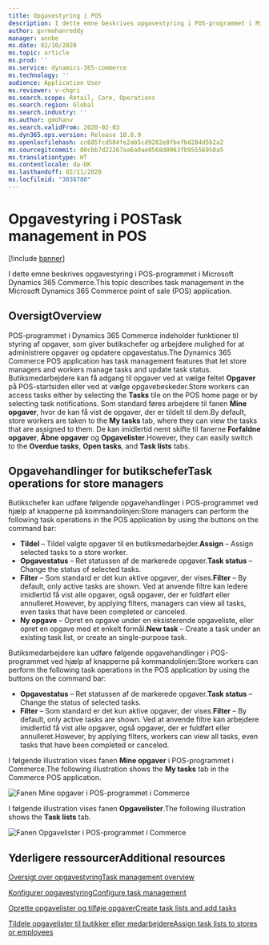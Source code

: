 ```yaml
---
title: Opgavestyring i POS
description: I dette emne beskrives opgavestyring i POS-programmet i Microsoft Dynamics 365 Commerce.
author: gvrmohanreddy
manager: annbe
ms.date: 02/10/2020
ms.topic: article
ms.prod: ''
ms.service: dynamics-365-commerce
ms.technology: ''
audience: Application User
ms.reviewer: v-chgri
ms.search.scope: Retail, Core, Operations
ms.search.region: Global
ms.search.industry: ''
ms.author: gmohanv
ms.search.validFrom: 2020-02-03
ms.dyn365.ops.version: Release 10.0.9
ms.openlocfilehash: cc685fcd584fe2ab5cd9282e8fbefbd284d5b2a2
ms.sourcegitcommit: 80cbb7d22267aa6a0ae0568d0063fb95556958a5
ms.translationtype: HT
ms.contentlocale: da-DK
ms.lasthandoff: 02/11/2020
ms.locfileid: "3036780"
---
```

# <a name="task-management-in-pos"></a><span data-ttu-id="5b3ba-103">Opgavestyring i POS</span><span class="sxs-lookup"><span data-stu-id="5b3ba-103">Task management in POS</span></span>

[!include [banner](includes/banner.md)]

<span data-ttu-id="5b3ba-104">I dette emne beskrives opgavestyring i POS-programmet i Microsoft Dynamics 365 Commerce.</span><span class="sxs-lookup"><span data-stu-id="5b3ba-104">This topic describes task management in the Microsoft Dynamics 365 Commerce point of sale (POS) application.</span></span>

## <a name="overview"></a><span data-ttu-id="5b3ba-105">Oversigt</span><span class="sxs-lookup"><span data-stu-id="5b3ba-105">Overview</span></span>

<span data-ttu-id="5b3ba-106">POS-programmet i Dynamics 365 Commerce indeholder funktioner til styring af opgaver, som giver butikschefer og arbejdere mulighed for at administrere opgaver og opdatere opgavestatus.</span><span class="sxs-lookup"><span data-stu-id="5b3ba-106">The Dynamics 365 Commerce POS application has task management features that let store managers and workers manage tasks and update task status.</span></span> <span data-ttu-id="5b3ba-107">Butiksmedarbejdere kan få adgang til opgaver ved at vælge feltet **Opgaver** på POS-startsiden eller ved at vælge opgavebeskeder.</span><span class="sxs-lookup"><span data-stu-id="5b3ba-107">Store workers can access tasks either by selecting the **Tasks** tile on the POS home page or by selecting task notifications.</span></span> <span data-ttu-id="5b3ba-108">Som standard føres arbejdere til fanen **Mine opgaver**, hvor de kan få vist de opgaver, der er tildelt til dem.</span><span class="sxs-lookup"><span data-stu-id="5b3ba-108">By default, store workers are taken to the **My tasks** tab, where they can view the tasks that are assigned to them.</span></span> <span data-ttu-id="5b3ba-109">De kan imidlertid nemt skifte til fanerne **Forfaldne opgaver**, **Åbne opgaver** og **Opgavelister**.</span><span class="sxs-lookup"><span data-stu-id="5b3ba-109">However, they can easily switch to the **Overdue tasks**, **Open tasks**, and **Task lists** tabs.</span></span>

## <a name="task-operations-for-store-managers"></a><span data-ttu-id="5b3ba-110">Opgavehandlinger for butikschefer</span><span class="sxs-lookup"><span data-stu-id="5b3ba-110">Task operations for store managers</span></span>

<span data-ttu-id="5b3ba-111">Butikschefer kan udføre følgende opgavehandlinger i POS-programmet ved hjælp af knapperne på kommandolinjen:</span><span class="sxs-lookup"><span data-stu-id="5b3ba-111">Store managers can perform the following task operations in the POS application by using the buttons on the command bar:</span></span>

- <span data-ttu-id="5b3ba-112">**Tildel** – Tildel valgte opgaver til en butiksmedarbejder.</span><span class="sxs-lookup"><span data-stu-id="5b3ba-112">**Assign** – Assign selected tasks to a store worker.</span></span>
- <span data-ttu-id="5b3ba-113">**Opgavestatus** – Ret statussen af de markerede opgaver.</span><span class="sxs-lookup"><span data-stu-id="5b3ba-113">**Task status** – Change the status of selected tasks.</span></span>
- <span data-ttu-id="5b3ba-114">**Filter** – Som standard er det kun aktive opgaver, der vises.</span><span class="sxs-lookup"><span data-stu-id="5b3ba-114">**Filter** – By default, only active tasks are shown.</span></span> <span data-ttu-id="5b3ba-115">Ved at anvende filtre kan ledere imidlertid få vist alle opgaver, også opgaver, der er fuldført eller annulleret.</span><span class="sxs-lookup"><span data-stu-id="5b3ba-115">However, by applying filters, managers can view all tasks, even tasks that have been completed or canceled.</span></span>
- <span data-ttu-id="5b3ba-116">**Ny opgave** – Opret en opgave under en eksisterende opgaveliste, eller opret en opgave med et enkelt formål.</span><span class="sxs-lookup"><span data-stu-id="5b3ba-116">**New task** – Create a task under an existing task list, or create an single-purpose task.</span></span>

<span data-ttu-id="5b3ba-117">Butiksmedarbejdere kan udføre følgende opgavehandlinger i POS-programmet ved hjælp af knapperne på kommandolinjen:</span><span class="sxs-lookup"><span data-stu-id="5b3ba-117">Store workers can perform the following task operations in the POS application by using the buttons on the command bar:</span></span>

- <span data-ttu-id="5b3ba-118">**Opgavestatus** – Ret statussen af de markerede opgaver.</span><span class="sxs-lookup"><span data-stu-id="5b3ba-118">**Task status** – Change the status of selected tasks.</span></span>
- <span data-ttu-id="5b3ba-119">**Filter** – Som standard er det kun aktive opgaver, der vises.</span><span class="sxs-lookup"><span data-stu-id="5b3ba-119">**Filter** – By default, only active tasks are shown.</span></span> <span data-ttu-id="5b3ba-120">Ved at anvende filtre kan arbejdere imidlertid få vist alle opgaver, også opgaver, der er fuldført eller annulleret.</span><span class="sxs-lookup"><span data-stu-id="5b3ba-120">However, by applying filters, workers can view all tasks, even tasks that have been completed or canceled.</span></span>

<span data-ttu-id="5b3ba-121">I følgende illustration vises fanen **Mine opgaver** i POS-programmet i Commerce.</span><span class="sxs-lookup"><span data-stu-id="5b3ba-121">The following illustration shows the **My tasks** tab in the Commerce POS application.</span></span>

![Fanen Mine opgaver i POS-programmet i Commerce](media/POS-task-management.png)

<span data-ttu-id="5b3ba-123">I følgende illustration vises fanen **Opgavelister**.</span><span class="sxs-lookup"><span data-stu-id="5b3ba-123">The following illustration shows the **Task lists** tab.</span></span>

![Fanen Opgavelister i POS-programmet i Commerce](media/POS-task-lists-management.png)

## <a name="additional-resources"></a><span data-ttu-id="5b3ba-125">Yderligere ressourcer</span><span class="sxs-lookup"><span data-stu-id="5b3ba-125">Additional resources</span></span>

[<span data-ttu-id="5b3ba-126">Oversigt over opgavestyring</span><span class="sxs-lookup"><span data-stu-id="5b3ba-126">Task management overview</span></span>](task-mgmt-overview.md)

[<span data-ttu-id="5b3ba-127">Konfigurer opgavestyring</span><span class="sxs-lookup"><span data-stu-id="5b3ba-127">Configure task management</span></span>](task-mgmt-configure.md)

[<span data-ttu-id="5b3ba-128">Oprette opgavelister og tilføje opgaver</span><span class="sxs-lookup"><span data-stu-id="5b3ba-128">Create task lists and add tasks</span></span>](task-mgmt-create-lists.md)

[<span data-ttu-id="5b3ba-129">Tildele opgavelister til butikker eller medarbejdere</span><span class="sxs-lookup"><span data-stu-id="5b3ba-129">Assign task lists to stores or employees</span></span>](task-mgmt-assign-lists.md)
